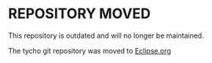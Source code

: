 REPOSITORY MOVED
================

This repository is outdated and will no longer be maintained.

The tycho git repository was moved to 
[Eclipse.org](http://git.eclipse.org/c/tycho/org.eclipse.tycho.git/)

